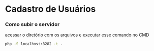 # Cadastro de Usuários

### Como subir o servidor

acessar o diretório com os arquivos e executar esse comando no CMD

```bash
php -S localhost:8282 -t .
```
